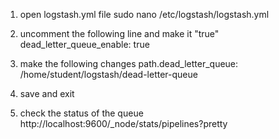 1. open logstash.yml file
sudo nano /etc/logstash/logstash.yml

2. uncomment the following line and make it "true"
dead_letter_queue_enable: true 

3. make the following changes
path.dead_letter_queue: /home/student/logstash/dead-letter-queue

4. save and exit

5. check the status of the queue 
http://localhost:9600/_node/stats/pipelines?pretty 